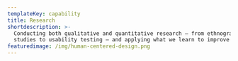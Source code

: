 ```yaml
---
templateKey: capability
title: Research
shortdescription: >-
  Conducting both qualitative and quantitative research — from ethnographic
  studies to usability testing — and applying what we learn to improve our work
featuredimage: /img/human-centered-design.png
---
```


